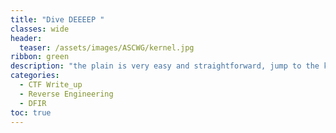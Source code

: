 ```yaml
---
title: "Dive DEEEEP "
classes: wide
header:  
  teaser: /assets/images/ASCWG/kernel.jpg
ribbon: green
description: "the plain is very easy and straightforward, jump to the kernel, convince it to send the flag to the user, that's it ."
categories:
  - CTF Write_up
  - Reverse Engineering
  - DFIR 
toc: true
---
```

